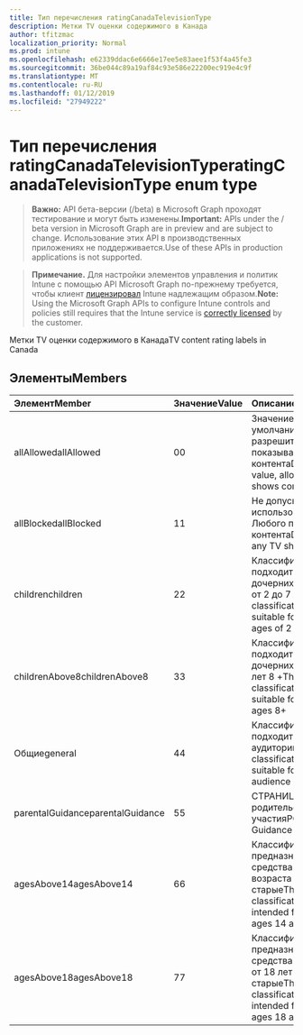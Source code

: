 ```yaml
---
title: Тип перечисления ratingCanadaTelevisionType
description: Метки TV оценки содержимого в Канада
author: tfitzmac
localization_priority: Normal
ms.prod: intune
ms.openlocfilehash: e62339ddac6e6666e17ee5e83aee1f53f4a45fe3
ms.sourcegitcommit: 36be044c89a19af84c93e586e22200ec919e4c9f
ms.translationtype: MT
ms.contentlocale: ru-RU
ms.lasthandoff: 01/12/2019
ms.locfileid: "27949222"
---
```

# <a name="ratingcanadatelevisiontype-enum-type"></a><span data-ttu-id="4b7f3-103">Тип перечисления ratingCanadaTelevisionType</span><span class="sxs-lookup"><span data-stu-id="4b7f3-103">ratingCanadaTelevisionType enum type</span></span>

> <span data-ttu-id="4b7f3-104">**Важно:** API бета-версии (/beta) в Microsoft Graph проходят тестирование и могут быть изменены.</span><span class="sxs-lookup"><span data-stu-id="4b7f3-104">**Important:** APIs under the / beta version in Microsoft Graph are in preview and are subject to change.</span></span> <span data-ttu-id="4b7f3-105">Использование этих API в производственных приложениях не поддерживается.</span><span class="sxs-lookup"><span data-stu-id="4b7f3-105">Use of these APIs in production applications is not supported.</span></span>

> <span data-ttu-id="4b7f3-106">**Примечание.** Для настройки элементов управления и политик Intune с помощью API Microsoft Graph по-прежнему требуется, чтобы клиент [лицензировал](https://go.microsoft.com/fwlink/?linkid=839381) Intune надлежащим образом.</span><span class="sxs-lookup"><span data-stu-id="4b7f3-106">**Note:** Using the Microsoft Graph APIs to configure Intune controls and policies still requires that the Intune service is [correctly licensed](https://go.microsoft.com/fwlink/?linkid=839381) by the customer.</span></span>

<span data-ttu-id="4b7f3-107">Метки TV оценки содержимого в Канада</span><span class="sxs-lookup"><span data-stu-id="4b7f3-107">TV content rating labels in Canada</span></span>
## <a name="members"></a><span data-ttu-id="4b7f3-108">Элементы</span><span class="sxs-lookup"><span data-stu-id="4b7f3-108">Members</span></span>
|<span data-ttu-id="4b7f3-109">Элемент</span><span class="sxs-lookup"><span data-stu-id="4b7f3-109">Member</span></span>|<span data-ttu-id="4b7f3-110">Значение</span><span class="sxs-lookup"><span data-stu-id="4b7f3-110">Value</span></span>|<span data-ttu-id="4b7f3-111">Описание</span><span class="sxs-lookup"><span data-stu-id="4b7f3-111">Description</span></span>|
|:---|:---|:---|
|<span data-ttu-id="4b7f3-112">allAllowed</span><span class="sxs-lookup"><span data-stu-id="4b7f3-112">allAllowed</span></span>|<span data-ttu-id="4b7f3-113">0</span><span class="sxs-lookup"><span data-stu-id="4b7f3-113">0</span></span>|<span data-ttu-id="4b7f3-114">Значение по умолчанию, разрешить всем TV показывает контента</span><span class="sxs-lookup"><span data-stu-id="4b7f3-114">Default value, allow all TV shows content</span></span>|
|<span data-ttu-id="4b7f3-115">allBlocked</span><span class="sxs-lookup"><span data-stu-id="4b7f3-115">allBlocked</span></span>|<span data-ttu-id="4b7f3-116">1</span><span class="sxs-lookup"><span data-stu-id="4b7f3-116">1</span></span>|<span data-ttu-id="4b7f3-117">Не допускайте использование Любого показывает контента</span><span class="sxs-lookup"><span data-stu-id="4b7f3-117">Do not allow any TV shows content</span></span>|
|<span data-ttu-id="4b7f3-118">children</span><span class="sxs-lookup"><span data-stu-id="4b7f3-118">children</span></span>|<span data-ttu-id="4b7f3-119">2</span><span class="sxs-lookup"><span data-stu-id="4b7f3-119">2</span></span>|<span data-ttu-id="4b7f3-120">Классификация C подходит для дочерних элементов от 2 до 7 лет</span><span class="sxs-lookup"><span data-stu-id="4b7f3-120">The C classification is suitable for children ages of 2 to 7 years</span></span>|
|<span data-ttu-id="4b7f3-121">childrenAbove8</span><span class="sxs-lookup"><span data-stu-id="4b7f3-121">childrenAbove8</span></span>|<span data-ttu-id="4b7f3-122">3</span><span class="sxs-lookup"><span data-stu-id="4b7f3-122">3</span></span>|<span data-ttu-id="4b7f3-123">Классификация C8 подходит для дочерних элементов лет 8 +</span><span class="sxs-lookup"><span data-stu-id="4b7f3-123">The C8 classification is suitable for children ages 8+</span></span>|
|<span data-ttu-id="4b7f3-124">Общие</span><span class="sxs-lookup"><span data-stu-id="4b7f3-124">general</span></span>|<span data-ttu-id="4b7f3-125">4</span><span class="sxs-lookup"><span data-stu-id="4b7f3-125">4</span></span>|<span data-ttu-id="4b7f3-126">Классификация G подходит для аудитории</span><span class="sxs-lookup"><span data-stu-id="4b7f3-126">The G classification is suitable for general audience</span></span>|
|<span data-ttu-id="4b7f3-127">parentalGuidance</span><span class="sxs-lookup"><span data-stu-id="4b7f3-127">parentalGuidance</span></span>|<span data-ttu-id="4b7f3-128">5</span><span class="sxs-lookup"><span data-stu-id="4b7f3-128">5</span></span>|<span data-ttu-id="4b7f3-129">СТРАНИЦА родительского участия</span><span class="sxs-lookup"><span data-stu-id="4b7f3-129">PG, Parental Guidance</span></span>|
|<span data-ttu-id="4b7f3-130">agesAbove14</span><span class="sxs-lookup"><span data-stu-id="4b7f3-130">agesAbove14</span></span>|<span data-ttu-id="4b7f3-131">6</span><span class="sxs-lookup"><span data-stu-id="4b7f3-131">6</span></span>|<span data-ttu-id="4b7f3-132">Классификация 14 + предназначена для средства просмотра возраста 14 и старые</span><span class="sxs-lookup"><span data-stu-id="4b7f3-132">The 14+ classification is intended for viewers ages 14 and older</span></span>|
|<span data-ttu-id="4b7f3-133">agesAbove18</span><span class="sxs-lookup"><span data-stu-id="4b7f3-133">agesAbove18</span></span>|<span data-ttu-id="4b7f3-134">7</span><span class="sxs-lookup"><span data-stu-id="4b7f3-134">7</span></span>|<span data-ttu-id="4b7f3-135">Классификация 18 + предназначена для средства просмотра от 18 лет и старые</span><span class="sxs-lookup"><span data-stu-id="4b7f3-135">The 18+ classification is intended for viewers ages 18 and older</span></span>|





